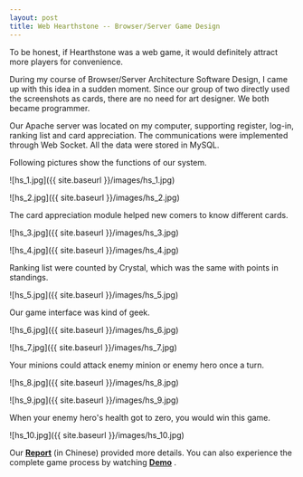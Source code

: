 ```yaml
---
layout: post
title: Web Hearthstone -- Browser/Server Game Design
---
```


To be honest, if Hearthstone was a web game, it would definitely attract more players for convenience.

During my course of Browser/Server Architecture Software Design, I came up with this idea in a sudden moment.
Since our group of two directly used the screenshots as cards, there are no need for art designer. We both became programmer.

Our Apache server was located on my computer, supporting register, log-in, ranking list and card appreciation.
The communications were implemented through Web Socket. All the data were stored in MySQL.

Following pictures show the functions of our system.

![hs_1.jpg]({{ site.baseurl }}/images/hs_1.jpg)

![hs_2.jpg]({{ site.baseurl }}/images/hs_2.jpg)

The card appreciation module helped new comers to know different cards.

![hs_3.jpg]({{ site.baseurl }}/images/hs_3.jpg)

![hs_4.jpg]({{ site.baseurl }}/images/hs_4.jpg)

Ranking list were counted by Crystal, which was the same with points in standings.

![hs_5.jpg]({{ site.baseurl }}/images/hs_5.jpg)

Our game interface was kind of geek.

![hs_6.jpg]({{ site.baseurl }}/images/hs_6.jpg)

![hs_7.jpg]({{ site.baseurl }}/images/hs_7.jpg)

Your minions could attack enemy minion or enemy hero once a turn.

![hs_8.jpg]({{ site.baseurl }}/images/hs_8.jpg)

![hs_9.jpg]({{ site.baseurl }}/images/hs_9.jpg)

When your enemy hero's health got to zero, you would win this game.

![hs_10.jpg]({{ site.baseurl }}/images/hs_10.jpg)

Our [**Report**](https://raw.githubusercontent.com/xu2333/xu2333.github.io/master/pdf/hearthstone.pdf) (in Chinese) provided more details. You can also experience the complete game process by watching [**Demo**](http://v.youku.com/v_show/id_XMTQxNzk4NjM3Ng==.html) .